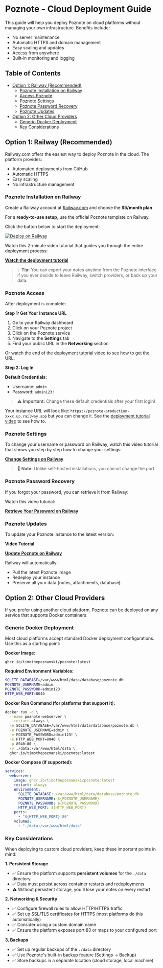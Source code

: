 # Poznote - Cloud Deployment Guide

This guide will help you deploy Poznote on cloud platforms without managing your own infrastructure. Benefits include:
- No server maintenance
- Automatic HTTPS and domain management
- Easy scaling and updates
- Access from anywhere
- Built-in monitoring and logging

## Table of Contents

- [Option 1: Railway (Recommended)](#option-1-railway-recommended)
  - [Poznote Installation on Railway](#poznote-installation-on-railway)
  - [Access Poznote](#access-poznote)
  - [Poznote Settings](#poznote-settings)
  - [Poznote Password Recovery](#poznote-password-recovery)
  - [Poznote Updates](#poznote-updates)
- [Option 2: Other Cloud Providers](#option-2-other-cloud-providers)
  - [Generic Docker Deployment](#generic-docker-deployment)
  - [Key Considerations](#key-considerations)

## Option 1: Railway (Recommended)

Railway.com offers the easiest way to deploy Poznote in the cloud. The platform provides:
- Automated deployments from GitHub
- Automatic HTTPS
- Easy scaling
- No infrastructure management

### Poznote Installation on Railway

Create a Railway account at [Railway.com](https://railway.com) and choose the **$5/month plan**

For a **ready-to-use setup**, use the official Poznote template on Railway.

Click the button below to start the deployment:

[![Deploy on Railway](https://railway.com/button.svg)](https://railway.com/deploy/poznote)

Watch this 2-minute video tutorial that guides you through the entire deployment process:

**[Watch the deployment tutorial](https://youtu.be/Q22kqv82bHQ)**

> 💡 **Tip:** You can export your notes anytime from the Poznote interface if you ever decide to leave Railway, switch providers, or back up your data.

### Poznote Access

After deployment is complete:

**Step 1: Get Your Instance URL**

1. Go to your Railway dashboard
2. Click on your Poznote project
3. Click on the Poznote service
4. Navigate to the **Settings** tab
5. Find your public URL in the **Networking** section

Or watch the end of the [deployment tutorial video](https://youtu.be/Q22kqv82bHQ) to see how to get the URL.

**Step 2: Log In**

**Default Credentials:**
- Username: `admin`
- Password: `admin123!`

> ⚠️ **Important:** Change these default credentials after your first login!

Your instance URL will look like: `https://poznote-production-xxxx.up.railway.app` but you can change it. See the [deployment tutorial video](https://youtu.be/Q22kqv82bHQ) to see how to. 

### Poznote Settings

To change your username or password on Railway, watch this video tutorial that shows you step by step how to change your settings:

**[Change Settings on Railway](https://youtu.be/_h5pP7LreZc)**

> 📝 **Note:** Unlike self-hosted installations, you cannot change the port.

### Poznote Password Recovery

If you forgot your password, you can retrieve it from Railway:

Watch this video tutorial:

**[Retrieve Your Password on Railway](https://youtu.be/_h5pP7LreZc)**

### Poznote Updates

To update your Poznote instance to the latest version:

**Video Tutorial**

**[Update Poznote on Railway](https://youtu.be/Mhpk6gitul8)**

Railway will automatically:
- Pull the latest Poznote image
- Redeploy your instance
- Preserve all your data (notes, attachments, database)

## Option 2: Other Cloud Providers

If you prefer using another cloud platform, Poznote can be deployed on any service that supports Docker containers.

### Generic Docker Deployment

Most cloud platforms accept standard Docker deployment configurations. Use this as a starting point:

**Docker Image:**
```
ghcr.io/timothepoznanski/poznote:latest
```

**Required Environment Variables:**
```bash
SQLITE_DATABASE=/var/www/html/data/database/poznote.db
POZNOTE_USERNAME=admin
POZNOTE_PASSWORD=admin123!
HTTP_WEB_PORT=8040
```

**Docker Run Command (for platforms that support it):**
```bash
docker run -d \
  --name poznote-webserver \
  --restart always \
  -e SQLITE_DATABASE=/var/www/html/data/database/poznote.db \
  -e POZNOTE_USERNAME=admin \
  -e POZNOTE_PASSWORD=admin123! \
  -e HTTP_WEB_PORT=8040 \
  -p 8040:80 \
  -v ./data:/var/www/html/data \
  ghcr.io/timothepoznanski/poznote:latest
```

**Docker Compose (if supported):**
```yaml
services:
  webserver:
    image: ghcr.io/timothepoznanski/poznote:latest
    restart: always
    environment:
      SQLITE_DATABASE: /var/www/html/data/database/poznote.db
      POZNOTE_USERNAME: ${POZNOTE_USERNAME}
      POZNOTE_PASSWORD: ${POZNOTE_PASSWORD}
      HTTP_WEB_PORT: ${HTTP_WEB_PORT}
    ports:
      - "${HTTP_WEB_PORT}:80"
    volumes:
      - "./data:/var/www/html/data"
```

### Key Considerations

When deploying to custom cloud providers, keep these important points in mind:

**1. Persistent Storage**
- ✅ Ensure the platform supports **persistent volumes** for the `./data` directory
- ✅ Data must persist across container restarts and redeployments
- ⚠️ Without persistent storage, you'll lose your notes on every restart

**2. Networking & Security**
- ✅ Configure firewall rules to allow HTTP/HTTPS traffic
- ✅ Set up SSL/TLS certificates for HTTPS (most platforms do this automatically)
- ✅ Consider using a custom domain name
- ✅ Ensure the platform exposes port 80 or maps to your configured port

**3. Backups**
- ✅ Set up regular backups of the `./data` directory
- ✅ Use Poznote's built-in backup feature (Settings → Backup)
- ✅ Store backups in a separate location (cloud storage, local machine)
